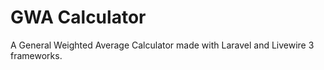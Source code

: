 # GWA Calculator

A General Weighted Average Calculator made with Laravel and Livewire 3 frameworks.
